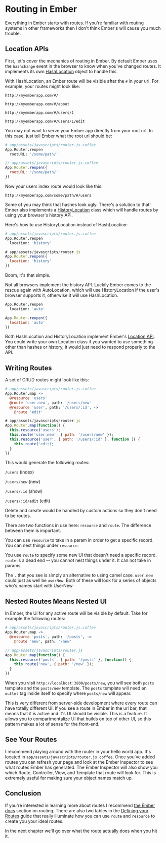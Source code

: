# Routing in Ember

Everything in Ember starts with routes. If you're familiar with routing systems in other frameworks then I don't think Ember's will cause you much trouble.

## Location APIs

First, let's cover the mechanics of routing in Ember. By default Ember uses the `hashchange` event in the browser to know when you've changed routes. It implements its own [HashLocation](http://emberjs.com/api/classes/Ember.HashLocation.html) object to handle this.

With HashLocation, an Ember route will be visible after the `#` in your url. For example, your routes might look like:

`http://myemberapp.com/#/`

`http://myemberapp.com/#/about`

`http://myemberapp.com/#/users/1`

`http://myemberapp.com/#/users/1/edit`

You may not want to serve your Ember app directly from your root url. In this case, just tell Ember what the root url should be:

```coffee
# app/assets/javascripts/router.js.coffee
App.Router.reopen
  rootURL: '/some/path/'
```
```javascript
// app/assets/javascripts/router.js.coffee
App.Router.reopen({
  rootURL: '/some/path/'
})
```

Now your users index route would look like this:

`http://myemberapp.com/some/path/#/users`

Some of you may think that hashes look ugly. There's a solution to that! Ember also implements a [HistoryLocation](http://emberjs.com/api/classes/Ember.HistoryLocation.html) class which will handle routes by using your browser's history API.

Here's how to use HistoryLocation instead of HashLocation:

```coffee
# app/assets/javascripts/router.js.coffee
App.Router.reopen
  location: 'history'
```
```javascript
# app/assets/javascripts/router.js
App.Router.reopen({
  location: 'history'
})
```

Boom, it's that simple.

Not all browsers implement the history API. Luckily Ember comes to the rescue again with AutoLocation, which  will use HistoryLocation if the user's browser supports it, otherwise it will use HashLocation.

```coffee
App.Router.reopen
  location: 'auto'
```
```javascript
App.Router.reopen({
  location: 'auto'
})
```

Both HashLocation and HistoryLocation implement Ember's [Location API](http://emberjs.com/api/classes/Ember.Location.html#toc_location-api). You could write your own Location class if you wanted to use something other than hashes or history, it would just need to respond properly to the API.

## Writing Routes

A set of CRUD routes might look like this:

```coffee
# app/assets/javascripts/router.js.coffee
App.Router.map ->
  @resource 'users'
  @route 'user.new', path: '/users/new'
  @resource 'user', path: '/users/:id', ->
    @route 'edit'
```
```javascript
# app/assets/javascripts/router.js
App.Router.map(function() {
  this.resource('users');
  this.route('user.new', { path: '/users/new' });
  this.resource('user', { path: '/users/:id' }, function () {
    this.route('edit);
  }
})
```

This would generate the following routes:

`/users` (index)

`/users/new` (new)

`/users/:id` (show)

`/users/:id/edit` (edit)

Delete and create would be handled by custom actions so they don't need to be routes.

There are two functions in use here: `resource` and `route`. The difference between them is important.

You can use `resource` to take in a param in order to get a specific record. You can nest things under `resource`.

You use `route` to specify some new UI that doesn't need a specific record. `route` is a dead end -- you cannot nest things under it. It can not take in params.

The `.` that you see is simply an alternative to using camel case. `user.new` could just as well be `userNew`. Both of these will look for a series of objects who's names start with UserNew.

## Nested Routes Means Nested UI

In Ember, the UI for any active route will be visible by default. Take for example the following routes:

```coffee
# app/assets/javascripts/router.js.coffee
App.Router.map ->
  @resource 'posts', path: '/posts', ->
    @route 'new', path: '/new'
```
```javascript
// app/assets/javascripts/router.js
App.Router.map(function() {
  this.resource('posts', { path: '/posts' }, function() {
    this.route('new', { path: '/new' });
  }
})
```

When you visit `http://localhost:3000/posts/new`, you will see both `posts` template and the `posts/new` template. The `posts` template will need an `outlet` tag inside itself to specify where `posts/new` will appear.

This is very different from server-side development where every route can have totally different UI. If you see a route in Ember in the url bar, that means that it is active and it's UI should be visible. This is a feature. It allows you to compartmentalize UI that builds on top of other UI, so this pattern makes a lot of sense for the front-end.

## See Your Routes

I recommend playing around with the router in your hello world app. It's located in `app/assets/javascripts/router.js.coffee`. Once you've added routes you can refresh your page and look at the Ember inspector to see what routes Ember has generated. The Ember Inspector will also show you which Route, Controller, View, and Template that route will look for. This is extremely useful for making sure your object names match up.

## Conclusion

If you're interested in learning more about routes I recommend [the Ember docs](http://emberjs.com/guides/routing/) section on routing. There are also two tables in the [Defining your Routes](http://emberjs.com/guides/routing/defining-your-routes/#toc_resources) guide that really illuminate how you can use `route` and `resource` to create you your ideal routes.

In the next chapter we'll go over what the route actually does when you hit it.

